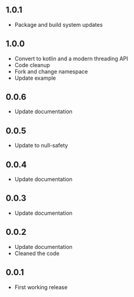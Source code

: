 ## 1.0.1

* Package and build system updates

## 1.0.0

* Convert to kotlin and a modern threading API
* Code cleanup
* Fork and change namespace
* Update example

## 0.0.6

* Update documentation

## 0.0.5

* Update to null-safety

## 0.0.4

* Update documentation

## 0.0.3

* Update documentation

## 0.0.2

* Update documentation
* Cleaned the code

## 0.0.1

* First working release

